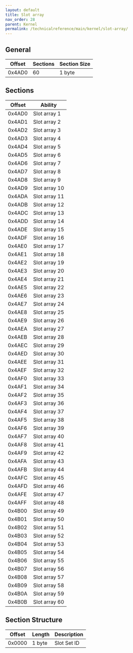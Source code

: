 ```yaml
---
layout: default
title: Slot array
nav_order: 28
parent: Kernel
permalink: /technicalreference/main/kernel/slot-array/
---
```



## General

| Offset | Sections | Section Size |
|--------|----------|--------------|
| 0x4AD0 | 60       | 1 byte       |


## Sections

| Offset | Ability       |
|--------|---------------|
| 0x4AD0 | Slot array 1  |
| 0x4AD1 | Slot array 2  |
| 0x4AD2 | Slot array 3  |
| 0x4AD3 | Slot array 4  |
| 0x4AD4 | Slot array 5  |
| 0x4AD5 | Slot array 6  |
| 0x4AD6 | Slot array 7  |
| 0x4AD7 | Slot array 8  |
| 0x4AD8 | Slot array 9  |
| 0x4AD9 | Slot array 10 |
| 0x4ADA | Slot array 11 |
| 0x4ADB | Slot array 12 |
| 0x4ADC | Slot array 13 |
| 0x4ADD | Slot array 14 |
| 0x4ADE | Slot array 15 |
| 0x4ADF | Slot array 16 |
| 0x4AE0 | Slot array 17 |
| 0x4AE1 | Slot array 18 |
| 0x4AE2 | Slot array 19 |
| 0x4AE3 | Slot array 20 |
| 0x4AE4 | Slot array 21 |
| 0x4AE5 | Slot array 22 |
| 0x4AE6 | Slot array 23 |
| 0x4AE7 | Slot array 24 |
| 0x4AE8 | Slot array 25 |
| 0x4AE9 | Slot array 26 |
| 0x4AEA | Slot array 27 |
| 0x4AEB | Slot array 28 |
| 0x4AEC | Slot array 29 |
| 0x4AED | Slot array 30 |
| 0x4AEE | Slot array 31 |
| 0x4AEF | Slot array 32 |
| 0x4AF0 | Slot array 33 |
| 0x4AF1 | Slot array 34 |
| 0x4AF2 | Slot array 35 |
| 0x4AF3 | Slot array 36 |
| 0x4AF4 | Slot array 37 |
| 0x4AF5 | Slot array 38 |
| 0x4AF6 | Slot array 39 |
| 0x4AF7 | Slot array 40 |
| 0x4AF8 | Slot array 41 |
| 0x4AF9 | Slot array 42 |
| 0x4AFA | Slot array 43 |
| 0x4AFB | Slot array 44 |
| 0x4AFC | Slot array 45 |
| 0x4AFD | Slot array 46 |
| 0x4AFE | Slot array 47 |
| 0x4AFF | Slot array 48 |
| 0x4B00 | Slot array 49 |
| 0x4B01 | Slot array 50 |
| 0x4B02 | Slot array 51 |
| 0x4B03 | Slot array 52 |
| 0x4B04 | Slot array 53 |
| 0x4B05 | Slot array 54 |
| 0x4B06 | Slot array 55 |
| 0x4B07 | Slot array 56 |
| 0x4B08 | Slot array 57 |
| 0x4B09 | Slot array 58 |
| 0x4B0A | Slot array 59 |
| 0x4B0B | Slot array 60 |


## Section Structure

| Offset | Length | Description |
|--------|--------|-------------|
| 0x0000 | 1 byte | Slot Set ID |